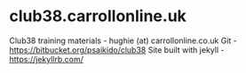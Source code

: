 # club38.carrollonline.uk

Club38 training materials - hughie (at) carrollonline.co.uk
Git - https://bitbucket.org/psaikido/club38
Site built with jekyll - https://jekyllrb.com/
